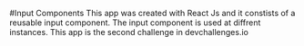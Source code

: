 #Input Components
This app was created with React Js and it constists of a reusable input component. The input component is used at diffrent instances.
This app is the second challenge in devchallenges.io
